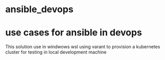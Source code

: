 # ansible_devops
# use cases for ansible in devops
This solution use in windwows wsl using varant to provision a kubernetes cluster for testing in local development machine
